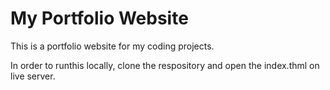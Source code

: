 # My Portfolio Website

This is a portfolio website for my coding projects.

In order to runthis locally, clone the respository and open the index.thml on live server.